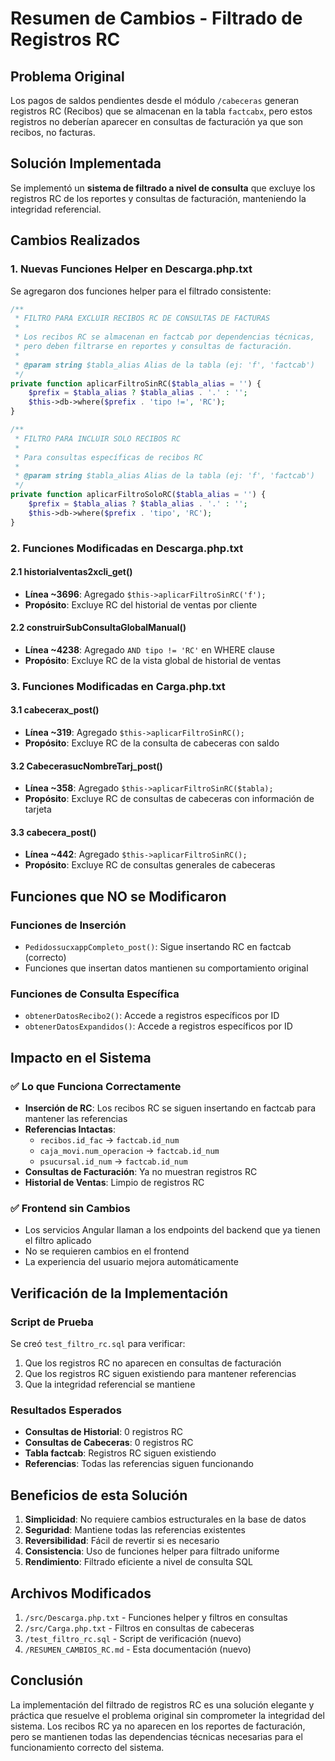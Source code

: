 # Resumen de Cambios - Filtrado de Registros RC

## Problema Original
Los pagos de saldos pendientes desde el módulo `/cabeceras` generan registros RC (Recibos) que se almacenan en la tabla `factcabx`, pero estos registros no deberían aparecer en consultas de facturación ya que son recibos, no facturas.

## Solución Implementada
Se implementó un **sistema de filtrado a nivel de consulta** que excluye los registros RC de los reportes y consultas de facturación, manteniendo la integridad referencial.

## Cambios Realizados

### 1. Nuevas Funciones Helper en Descarga.php.txt

Se agregaron dos funciones helper para el filtrado consistente:

```php
/**
 * FILTRO PARA EXCLUIR RECIBOS RC DE CONSULTAS DE FACTURAS
 * 
 * Los recibos RC se almacenan en factcab por dependencias técnicas,
 * pero deben filtrarse en reportes y consultas de facturación.
 * 
 * @param string $tabla_alias Alias de la tabla (ej: 'f', 'factcab')
 */
private function aplicarFiltroSinRC($tabla_alias = '') {
    $prefix = $tabla_alias ? $tabla_alias . '.' : '';
    $this->db->where($prefix . 'tipo !=', 'RC');
}

/**
 * FILTRO PARA INCLUIR SOLO RECIBOS RC
 * 
 * Para consultas específicas de recibos RC
 * 
 * @param string $tabla_alias Alias de la tabla (ej: 'f', 'factcab')
 */
private function aplicarFiltroSoloRC($tabla_alias = '') {
    $prefix = $tabla_alias ? $tabla_alias . '.' : '';
    $this->db->where($prefix . 'tipo', 'RC');
}
```

### 2. Funciones Modificadas en Descarga.php.txt

#### 2.1 historialventas2xcli_get()
- **Línea ~3696**: Agregado `$this->aplicarFiltroSinRC('f');`
- **Propósito**: Excluye RC del historial de ventas por cliente

#### 2.2 construirSubConsultaGlobalManual()
- **Línea ~4238**: Agregado `AND tipo != 'RC'` en WHERE clause
- **Propósito**: Excluye RC de la vista global de historial de ventas

### 3. Funciones Modificadas en Carga.php.txt

#### 3.1 cabecerax_post()
- **Línea ~319**: Agregado `$this->aplicarFiltroSinRC();`
- **Propósito**: Excluye RC de la consulta de cabeceras con saldo

#### 3.2 CabecerasucNombreTarj_post()
- **Línea ~358**: Agregado `$this->aplicarFiltroSinRC($tabla);`
- **Propósito**: Excluye RC de consultas de cabeceras con información de tarjeta

#### 3.3 cabecera_post()
- **Línea ~442**: Agregado `$this->aplicarFiltroSinRC();`
- **Propósito**: Excluye RC de consultas generales de cabeceras

## Funciones que NO se Modificaron

### Funciones de Inserción
- `PedidossucxappCompleto_post()`: Sigue insertando RC en factcab (correcto)
- Funciones que insertan datos mantienen su comportamiento original

### Funciones de Consulta Específica
- `obtenerDatosRecibo2()`: Accede a registros específicos por ID
- `obtenerDatosExpandidos()`: Accede a registros específicos por ID

## Impacto en el Sistema

### ✅ Lo que Funciona Correctamente
- **Inserción de RC**: Los recibos RC se siguen insertando en factcab para mantener las referencias
- **Referencias Intactas**: 
  - `recibos.id_fac` → `factcab.id_num`
  - `caja_movi.num_operacion` → `factcab.id_num`
  - `psucursal.id_num` → `factcab.id_num`
- **Consultas de Facturación**: Ya no muestran registros RC
- **Historial de Ventas**: Limpio de registros RC

### ✅ Frontend sin Cambios
- Los servicios Angular llaman a los endpoints del backend que ya tienen el filtro aplicado
- No se requieren cambios en el frontend
- La experiencia del usuario mejora automáticamente

## Verificación de la Implementación

### Script de Prueba
Se creó `test_filtro_rc.sql` para verificar:
1. Que los registros RC no aparecen en consultas de facturación
2. Que los registros RC siguen existiendo para mantener referencias
3. Que la integridad referencial se mantiene

### Resultados Esperados
- **Consultas de Historial**: 0 registros RC
- **Consultas de Cabeceras**: 0 registros RC
- **Tabla factcab**: Registros RC siguen existiendo
- **Referencias**: Todas las referencias siguen funcionando

## Beneficios de esta Solución

1. **Simplicidad**: No requiere cambios estructurales en la base de datos
2. **Seguridad**: Mantiene todas las referencias existentes
3. **Reversibilidad**: Fácil de revertir si es necesario
4. **Consistencia**: Uso de funciones helper para filtrado uniforme
5. **Rendimiento**: Filtrado eficiente a nivel de consulta SQL

## Archivos Modificados

1. `/src/Descarga.php.txt` - Funciones helper y filtros en consultas
2. `/src/Carga.php.txt` - Filtros en consultas de cabeceras
3. `/test_filtro_rc.sql` - Script de verificación (nuevo)
4. `/RESUMEN_CAMBIOS_RC.md` - Esta documentación (nuevo)

## Conclusión

La implementación del filtrado de registros RC es una solución elegante y práctica que resuelve el problema original sin comprometer la integridad del sistema. Los recibos RC ya no aparecen en los reportes de facturación, pero se mantienen todas las dependencias técnicas necesarias para el funcionamiento correcto del sistema.
